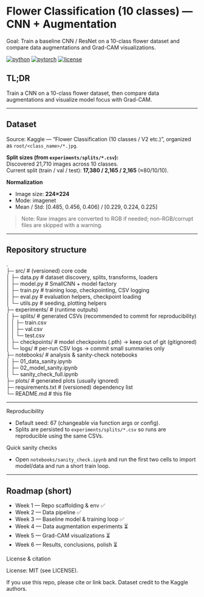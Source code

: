 # Flower Classification (10 classes) — CNN + Augmentation

Goal: Train a baseline CNN / ResNet on a 10-class flower dataset and compare data augmentations and Grad-CAM visualizations.

[![python](https://img.shields.io/badge/Python-3.9%2B-blue.svg)]() [![pytorch](https://img.shields.io/badge/PyTorch-2.x-red.svg)]() [![license](https://img.shields.io/badge/License-MIT-green.svg)]()

## TL;DR
Train a CNN on a 10-class flower dataset, then compare data augmentations and visualize model focus with Grad-CAM.

---

## Dataset
Source: Kaggle — “Flower Classification (10 classes / V2 etc.)”, organized as `root/<class_name>/*.jpg`.

**Split sizes (from `experiments/splits/*.csv`):**  
Discovered 21,710 images across 10 classes.  
Current split (train / val / test): **17,380 / 2,165 / 2,165** (≈80/10/10).

**Normalization**
- Image size: **224×224**
- Mode: imagenet
- Mean / Std: [0.485, 0.456, 0.406] / [0.229, 0.224, 0.225]

> Note: Raw images are converted to RGB if needed; non-RGB/corrupt files are skipped with a warning.

---

## Repository structure

.  
├─ src/                       # (versioned) core code  
│  ├─ data.py                 # dataset discovery, splits, transforms, loaders  
│  ├─ model.py                # SmallCNN + model factory  
│  ├─ train.py                # training loop, checkpointing, CSV logging  
│  ├─ eval.py                 # evaluation helpers, checkpoint loading  
│  └─ utils.py                # seeding, plotting helpers  
├─ experiments/               # (runtime outputs)  
│  ├─ splits/                 # generated CSVs (recommended to commit for reproducibility)  
│  │  ├─ train.csv  
│  │  ├─ val.csv  
│  │  └─ test.csv  
│  ├─ checkpoints/            # model checkpoints (.pth) -> keep out of git (gitignored)  
│  └─ logs/                   # per-run CSV logs -> commit small summaries only  
├─ notebooks/                 # analysis & sanity-check notebooks  
│  ├─ 01_data_sanity.ipynb  
│  ├─ 02_model_sanity.ipynb  
│  └─ sanity_check_full.ipynb  
├─ plots/                     # generated plots (usually ignored)  
├─ requirements.txt           # (versioned) dependency list  
└─ README.md                  # this file

---

Reproducibility

- Default seed: 67 (changeable via function args or config).
- Splits are persisted to `experiments/splits/*.csv` so runs are reproducible using the same CSVs.

Quick sanity checks

- Open `notebooks/sanity_check.ipynb` and run the first two cells to import model/data and run a short train loop.

---

## Roadmap (short)

- Week 1 — Repo scaffolding & env ✅
- Week 2 — Data pipeline ✅
- Week 3 — Baseline model & training loop ✅
- Week 4 — Data augmentation experiments ⏳
- Week 5 — Grad-CAM visualizations ⏳
- Week 6 — Results, conclusions, polish ⏳

License & citation

License: MIT (see LICENSE).

If you use this repo, please cite or link back. Dataset credit to the Kaggle authors.